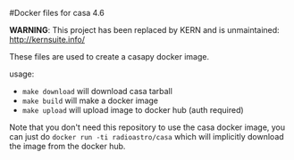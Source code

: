 #Docker files for casa 4.6

**WARNING**: This project has been replaced by KERN and is unmaintained: http://kernsuite.info/

These files are used to create a casapy docker image.

usage:

 * `make download` will download casa tarball
 * `make build` will make a docker image
 * `make upload` will upload image to docker hub (auth required)

Note that you don't need this repository to use the casa docker image, 
you can just do `docker run -ti radioastro/casa` which will implicitly
download the image from the docker hub.

